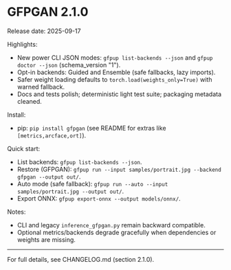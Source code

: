 # GFPGAN 2.1.0

Release date: 2025-09-17

Highlights:

- New power CLI JSON modes: `gfpup list-backends --json` and
  `gfpup doctor --json` (schema_version "1").
- Opt-in backends: Guided and Ensemble (safe fallbacks, lazy imports).
- Safer weight loading defaults to `torch.load(weights_only=True)` with
  warned fallback.
- Docs and tests polish; deterministic light test suite; packaging metadata
  cleaned.

Install:

- pip: `pip install gfpgan` (see README for extras like
  `[metrics,arcface,ort]`).

Quick start:

- List backends: `gfpup list-backends --json`.
- Restore (GFPGAN): `gfpup run --input samples/portrait.jpg --backend gfpgan
  --output out/`.
- Auto mode (safe fallback): `gfpup run --auto --input samples/portrait.jpg
  --output out/`.
- Export ONNX: `gfpup export-onnx --output models/onnx/`.

Notes:

- CLI and legacy `inference_gfpgan.py` remain backward compatible.
- Optional metrics/backends degrade gracefully when dependencies or
  weights are missing.

---

For full details, see CHANGELOG.md (section 2.1.0).

